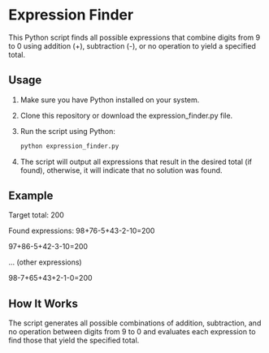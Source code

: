 # Expression Finder

This Python script finds all possible expressions that combine digits from 9 to 0 using addition (+), subtraction (-), or no operation to yield a specified total.

## Usage

1. Make sure you have Python installed on your system.
2. Clone this repository or download the expression_finder.py file.
3. Run the script using Python:

    ```bash
    python expression_finder.py
    ```
    
4. The script will output all expressions that result in the desired total (if found), otherwise, it will indicate that no solution was found.

## Example

Target total: 200

Found expressions:
98+76-5+43-2-10=200

97+86-5+42-3-10=200

... (other expressions)

98-7+65+43+2-1-0=200

## How It Works

The script generates all possible combinations of addition, subtraction, and no operation between digits from 9 to 0 and evaluates each expression to find those that yield the specified total.

